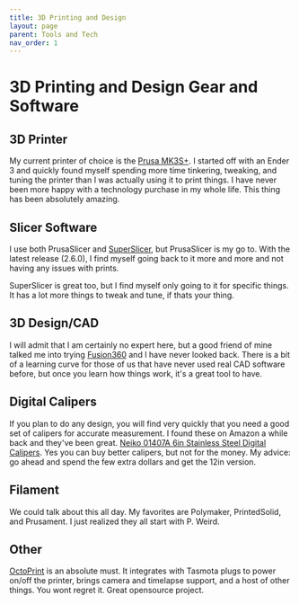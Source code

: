 ```yaml
---
title: 3D Printing and Design
layout: page
parent: Tools and Tech
nav_order: 1
---
```


# 3D Printing and Design Gear and Software

## 3D Printer
My current printer of choice is the [Prusa MK3S+](https://www.prusa3d.com/category/original-prusa-i3-mk3s/). I started off with an Ender 3 and quickly found myself spending more time tinkering, tweaking, and tuning the printer than I was actually using it to print things. I have never been more happy with a technology purchase in my whole life. This thing has been absolutely amazing. 

## Slicer Software
I use both PrusaSlicer and [SuperSlicer](https://github.com/supermerill/SuperSlicer), but PrusaSlicer is my go to. With the latest release (2.6.0), I find myself going back to it more and more and not having any issues with prints. 

SuperSlicer is great too, but I find myself only going to it for specific things. It has a lot more things to tweak and tune, if thats your thing.

## 3D Design/CAD
I will admit that I am certainly no expert here, but a good friend of mine talked me into trying [Fusion360](https://www.autodesk.com/products/fusion-360/personal) and I have never looked back. There is a bit of a learning curve for those of us that have never used real CAD software before, but once you learn how things work, it's a great tool to have. 


## Digital Calipers
If you plan to do any design, you will find very quickly that you need a good set of calipers for accurate measurement. I found these on Amazon a while back and they've been great. [Neiko 01407A 6in Stainless Steel Digital Calipers](https://www.amazon.com/Neiko-01407A-Electronic-Digital-Stainless/dp/B000GSLKIW/). Yes you can buy better calipers, but not for the money. My advice: go ahead and spend the few extra dollars and get the 12in version.

## Filament
We could talk about this all day. My favorites are Polymaker, PrintedSolid, and Prusament. I just realized they all start with P. Weird.

## Other
[OctoPrint](https://octoprint.org/) is an absolute must. It integrates with Tasmota plugs to power on/off the printer, brings camera and timelapse support, and a host of other things. You wont regret it. Great opensource project. 